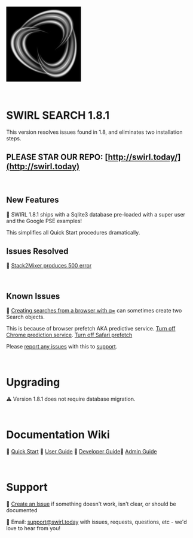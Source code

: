 ![SWIRL Logo](./images/swirl_logo_notext_200.jpg)

<br/>

# SWIRL SEARCH 1.8.1

This version resolves issues found in 1.8, and eliminates two installation steps.

## PLEASE STAR OUR REPO: [http://swirl.today/](http://swirl.today)

<br/>

## New Features

:small_blue_diamond: SWIRL 1.8.1 ships with a Sqlite3 database pre-loaded with a super user and the Google PSE examples!

This simplifies all Quick Start procedures dramatically.

## Issues Resolved

:small_blue_diamond: [Stack2Mixer produces 500 error](https://github.com/sidprobstein/swirl-search/issues/95)

<br/>

## Known Issues

:small_blue_diamond: [Creating searches from a browser with q=](https://github.com/sidprobstein/swirl-search/wiki/2.-User-Guide#creating-a-search-object-with-the-q-url-parameter) can sometimes create two Search objects. 

This is because of browser prefetch AKA predictive service. [Turn off Chrome prediction service](https://www.ghacks.net/2019/04/23/missing-chromes-use-a-prediction-service-setting/). [Turn off Safari prefetch](https://stackoverflow.com/questions/29214246/how-to-turn-off-safaris-prefetch-feature)

Please [report any issues](https://github.com/sidprobstein/swirl-search/issues/) with this to [support](#support).

<br/>

# Upgrading

:warning: Version 1.8.1 does not require database migration. 

<br/>

# Documentation Wiki

:small_blue_diamond: [Quick Start](https://github.com/sidprobstein/swirl-search/wiki/1.-Quick-Start)
:small_blue_diamond: [User Guide](https://github.com/sidprobstein/swirl-search/wiki/2.-User-Guide)
:small_blue_diamond: [Developer Guide](https://github.com/sidprobstein/swirl-search/wiki/3.-Developer-Guide):small_blue_diamond: [Admin Guide](https://github.com/sidprobstein/swirl-search/wiki/4.-Admin-Guide)

<br/>

# Support

:small_blue_diamond: [Create an Issue](https://github.com/sidprobstein/swirl-search/issues) if something doesn't work, isn't clear, or should be documented

:small_blue_diamond: Email: [support@swirl.today](mailto:support@swirl.today) with issues, requests, questions, etc - we'd love to hear from you!
